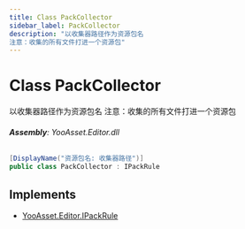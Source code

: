```yaml
---
title: Class PackCollector
sidebar_label: PackCollector
description: "以收集器路径作为资源包名
注意：收集的所有文件打进一个资源包"
---
```

# Class PackCollector
以收集器路径作为资源包名
注意：收集的所有文件打进一个资源包

###### **Assembly**: YooAsset.Editor.dll

```csharp title="Declaration"
[DisplayName("资源包名: 收集器路径")]
public class PackCollector : IPackRule
```

## Implements

* [YooAsset.Editor.IPackRule](../YooAsset.Editor/IPackRule.md)
